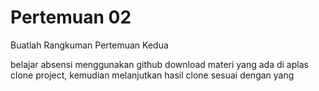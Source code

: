 # Pertemuan 02

Buatlah Rangkuman Pertemuan Kedua

belajar absensi menggunakan github
download materi yang ada di aplas
clone project, kemudian melanjutkan hasil clone sesuai dengan yang


